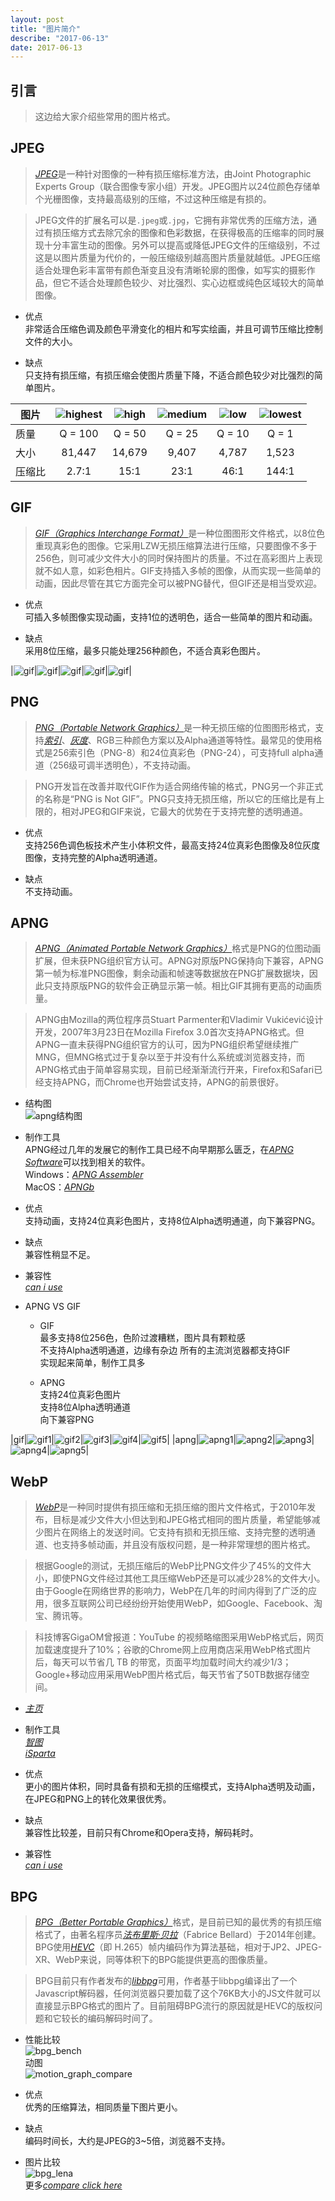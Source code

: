 ```yaml
---
layout: post
title: "图片简介"
describe: "2017-06-13"
date: 2017-06-13
---
```

## 引言
> 这边给大家介绍些常用的图片格式。


## JPEG
> [*JPEG*](https://zh.wikipedia.org/wiki/JPEG)是一种针对图像的一种有损压缩标准方法，由Joint Photographic Experts Group（联合图像专家小组）开发。JPEG图片以24位颜色存储单个光栅图像，支持最高级别的压缩，不过这种压缩是有损的。

> JPEG文件的扩展名可以是`.jpeg`或`.jpg`，它拥有非常优秀的压缩方法，通过有损压缩方式去除冗余的图像和色彩数据，在获得极高的压缩率的同时展现十分丰富生动的图像。另外可以提高或降低JPEG文件的压缩级别，不过这是以图片质量为代价的，一般压缩级别越高图片质量就越低。JPEG压缩适合处理色彩丰富带有颜色渐变且没有清晰轮廓的图像，如写实的摄影作品，但它不适合处理颜色较少、对比强烈、实心边框或纯色区域较大的简单图像。

* 优点  
非常适合压缩色调及颜色平滑变化的相片和写实绘画，并且可调节压缩比控制文件的大小。

* 缺点  
只支持有损压缩，有损压缩会使图片质量下降，不适合颜色较少对比强烈的简单图片。

|图片|![highest](/resource/img/jpeg_highest.jpg)|![high](/resource/img/jpeg_high.jpg)|![medium](/resource/img/jpeg_medium.jpg)|![low](/resource/img/jpeg_low.jpg)|![lowest](/resource/img/jpeg_lowest.jpg)|
|------|:-----:|:-----:|:-----:|:-----:|:-----:|
|质量|Q = 100|Q = 50|Q = 25|Q = 10|Q = 1|
|大小|81,447|14,679|9,407|4,787|1,523|
|压缩比|2.7:1|15:1|23:1|46:1|144:1|


## GIF
> [*GIF（Graphics Interchange Format）*](https://zh.wikipedia.org/wiki/GIF)是一种位图图形文件格式，以8位色重现真彩色的图像。它采用LZW无损压缩算法进行压缩，只要图像不多于256色，则可减少文件大小的同时保持图片的质量。不过在高彩图片上表现就不如人意，如彩色相片。GIF支持插入多帧的图像，从而实现一些简单的动画，因此尽管在其它方面完全可以被PNG替代，但GIF还是相当受欢迎。

* 优点  
可插入多帧图像实现动画，支持1位的透明色，适合一些简单的图片和动画。

* 缺点  
采用8位压缩，最多只能处理256种颜色，不适合真彩色图片。

|![gif](/resource/img/gif_1.gif)|![gif](/resource/img/gif_1.gif)|![gif](/resource/img/gif_1.gif)|![gif](/resource/img/gif_1.gif)|![gif](/resource/img/gif_1.gif)|

## PNG
> [*PNG（Portable Network Graphics）*](https://zh.wikipedia.org/wiki/PNG)是一种无损压缩的位图图形格式，支持[*索引*](https://zh.wikipedia.org/wiki/%E8%89%B2%E5%BD%A9%E6%B7%B1%E5%BA%A6)、[*灰度*](https://zh.wikipedia.org/wiki/%E7%81%B0%E5%BA%A6%E5%9B%BE%E5%83%8F)、RGB三种颜色方案以及Alpha通道等特性。最常见的使用格式是256索引色（PNG-8）和24位真彩色（PNG-24），可支持full alpha通道（256级可调半透明色），不支持动画。

> PNG开发旨在改善并取代GIF作为适合网络传输的格式，PNG另一个非正式的名称是“PNG is Not GIF”。PNG只支持无损压缩，所以它的压缩比是有上限的，相对JPEG和GIF来说，它最大的优势在于支持完整的透明通道。

* 优点  
支持256色调色板技术产生小体积文件，最高支持24位真彩色图像及8位灰度图像，支持完整的Alpha透明通道。

* 缺点  
不支持动画。


## APNG
> [*APNG（Animated Portable Network Graphics）*](https://zh.wikipedia.org/wiki/APNG)格式是PNG的位图动画扩展，但未获PNG组织官方认可。APNG对原版PNG保持向下兼容，APNG第一帧为标准PNG图像，剩余动画和帧速等数据放在PNG扩展数据块，因此只支持原版PNG的软件会正确显示第一帧。相比GIF其拥有更高的动画质量。

> APNG由Mozilla的两位程序员Stuart Parmenter和Vladimir Vukićević设计开发，2007年3月23日在Mozilla Firefox 3.0首次支持APNG格式。但APNG一直未获得PNG组织官方的认可，因为PNG组织希望继续推广MNG，但MNG格式过于复杂以至于并没有什么系统或浏览器支持，而APNG格式由于简单容易实现，目前已经渐渐流行开来，Firefox和Safari已经支持APNG，而Chrome也开始尝试支持，APNG的前景很好。

* 结构图  
![apng结构图](/resource/img/apng_assembling.jpg)

* 制作工具  
APNG经过几年的发展它的制作工具已经不向早期那么匮乏，在[*APNG Software*](http://littlesvr.ca/apng/)可以找到相关的软件。  
Windows：[*APNG Assembler*](http://apngasm.sourceforge.net/)  
MacOS：[*APNGb*](https://github.com/mancunianetz/APNGb)

* 优点  
支持动画，支持24位真彩色图片，支持8位Alpha透明通道，向下兼容PNG。

* 缺点  
兼容性稍显不足。

* 兼容性  
[*can i use*](http://caniuse.com/#search=apng)

* APNG VS GIF  
    * GIF  
    最多支持8位256色，色阶过渡糟糕，图片具有颗粒感  
    不支持Alpha透明通道，边缘有杂边
    所有的主流浏览器都支持GIF  
    实现起来简单，制作工具多

    * APNG  
    支持24位真彩色图片  
    支持8位Alpha透明通道  
    向下兼容PNG

|gif|![gif1](/resource/img/spinfox_gif.gif)|![gif2](/resource/img/spinfox_gif.gif)|![gif3](/resource/img/spinfox_gif.gif)|![gif4](/resource/img/spinfox_gif.gif)|![gif5](/resource/img/spinfox_gif.gif)|
|apng|![apng1](/resource/img/spinfox_apng.png)|![apng2](/resource/img/spinfox_apng.png)|![apng3](/resource/img/spinfox_apng.png)|![apng4](/resource/img/spinfox_apng.png)|![apng5](/resource/img/spinfox_apng.png)|


## WebP
> [*WebP*](https://zh.wikipedia.org/wiki/WebP)是一种同时提供有损压缩和无损压缩的图片文件格式，于2010年发布，目标是减少文件大小但达到和JPEG格式相同的图片质量，希望能够减少图片在网络上的发送时间。它支持有损和无损压缩、支持完整的透明通道、也支持多帧动画，并且没有版权问题，是一种非常理想的图片格式。

> 根据Google的测试，无损压缩后的WebP比PNG文件少了45%的文件大小，即使PNG文件经过其他工具压缩WebP还是可以减少28%的文件大小。由于Google在网络世界的影响力，WebP在几年的时间内得到了广泛的应用，很多互联网公司已经纷纷开始使用WebP，如Google、Facebook、淘宝、腾讯等。

> 科技博客Gig‍‍‍aOM曾报道：YouTube 的视频略缩图采用WebP格式后，网页加载速度提升了10%；谷歌的Chrome网上应用商店采用WebP格式图片后，每天可以节省几 TB 的带宽，页面平均加载时间大约减少1/3；Google+移动应用采用WebP图片格式后，每天节省了50TB数据存储空间。

* [*主页*](https://developers.google.com/speed/webp/)

* 制作工具  
[*智图*](http://zhitu.tencent.com/)  
[*iSparta*](http://isparta.github.io/)

* 优点  
更小的图片体积，同时具备有损和无损的压缩模式，支持Alpha透明及动画，在JPEG和PNG上的转化效果很优秀。

* 缺点  
兼容性比较差，目前只有Chrome和Opera支持，解码耗时。

* 兼容性  
[*can i use*](http://caniuse.com/#search=WebP)


## BPG
> [*BPG（Better Portable Graphics）*](https://zh.wikipedia.org/wiki/BPG)格式，是目前已知的最优秀的有损压缩格式了，由著名程序员[*法布里斯·贝拉*](https://zh.wikipedia.org/wiki/%E6%B3%95%E5%B8%83%E9%87%8C%E6%96%AF%C2%B7%E8%B4%9D%E6%8B%89)（Fabrice Bellard）于2014年创建。BPG使用[*HEVC*](https://zh.wikipedia.org/wiki/%E9%AB%98%E6%95%88%E7%8E%87%E8%A7%86%E9%A2%91%E7%BC%96%E7%A0%81)（即 H.265）帧内编码作为算法基础，相对于JP2、JPEG-XR、WebP来说，同等体积下的BPG能提供更高的图像质量。

> BPG目前只有作者发布的[*libbpg*](https://bellard.org/bpg/)可用，作者基于libbpg编译出了一个Javascript解码器，任何浏览器只要加载了这个76KB大小的JS文件就可以直接显示BPG格式的图片了。目前阻碍BPG流行的原因就是HEVC的版权问题和它较长的编码解码时间了。

* 性能比较  
![bpg_bench](/resource/img/bpg_bench.png)  
动图  
![motion_graph_compare](/resource/img/motion_graph_compare.png)

* 优点  
优秀的压缩算法，相同质量下图片更小。

* 缺点  
编码时间长，大约是JPEG的3~5倍，浏览器不支持。

* 图片比较  
![bpg_lena](/resource/img/bpg_lena.png)  
更多[*compare click here*](http://xooyoozoo.github.io/yolo-octo-bugfixes/#cologne-cathedral&webp=s&bpg=s)
